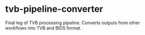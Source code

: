 # tvb-pipeline-converter
Final leg of TVB processing pipeline. Converts outputs from other workflows into TVB and BIDS format.
